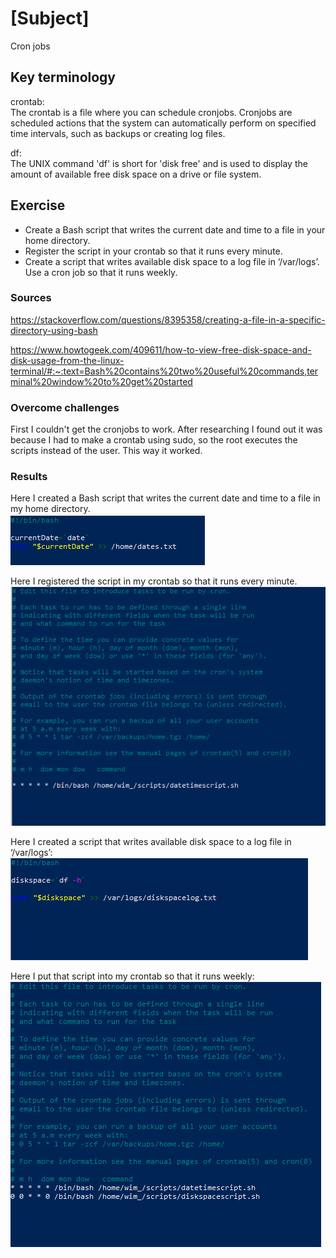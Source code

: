 # [Subject]
Cron jobs

## Key terminology
crontab:  
The crontab is a file where you can schedule cronjobs. Cronjobs are scheduled actions that the system can automatically perform on specified time intervals, such as backups or creating log files.  

df:  
The UNIX command 'df' is short for 'disk free' and is used to display the amount of available free disk space on a drive or file system.

## Exercise

* Create a Bash script that writes the current date and time to a file in your home directory.
* Register the script in your crontab so that it runs every minute.
* Create a script that writes available disk space to a log file in ‘/var/logs’. Use a cron job so that it runs weekly.

### Sources
https://stackoverflow.com/questions/8395358/creating-a-file-in-a-specific-directory-using-bash

https://www.howtogeek.com/409611/how-to-view-free-disk-space-and-disk-usage-from-the-linux-terminal/#:~:text=Bash%20contains%20two%20useful%20commands,terminal%20window%20to%20get%20started

### Overcome challenges
First I couldn't get the cronjobs to work. After researching I found out it was because I had to make a crontab using sudo, so the root executes the scripts instead of the user. This way it worked.  

### Results
Here I created a Bash script that writes the current date and time to a file in my home directory.  
![screenshot](/00_includes/Linux/LNX-08/LNX-08-datetime-script.PNG)  

Here I registered the script in my crontab so that it runs every minute.  
![screenshot](/00_includes/Linux/LNX-08/LNX-08-crontab.PNG)  

Here I created a script that writes available disk space to a log file in ‘/var/logs’:  
![screenshot](/00_includes/Linux/LNX-08/LNX-08-diskspacescript.PNG)  

Here I put that script into my crontab so that it runs weekly:  
![screenshot](/00_includes/Linux/LNX-08/LNX-08-crontab2.PNG)  





